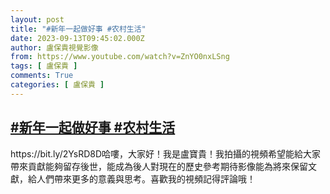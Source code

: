 ```yaml
---
layout: post
title: "#新年一起做好事 #农村生活"
date: 2023-09-13T09:45:02.000Z
author: 盧保貴視覺影像
from: https://www.youtube.com/watch?v=ZnYO0nxLSng
tags: [ 盧保貴 ]
comments: True
categories: [ 盧保貴 ]
---
```

<!--1694598302000-->
[#新年一起做好事 #农村生活](https://www.youtube.com/watch?v=ZnYO0nxLSng)
------

<div>
https://bit.ly/2YsRD8D哈嘍，大家好！我是盧寶貴！我拍攝的視頻希望能給大家帶來貢獻能夠留存後世，能成為後人對現在的歷史參考期待影像能為將來保留文獻，給人們帶來更多的意義與思考。喜歡我的視頻記得評論哦！
</div>
